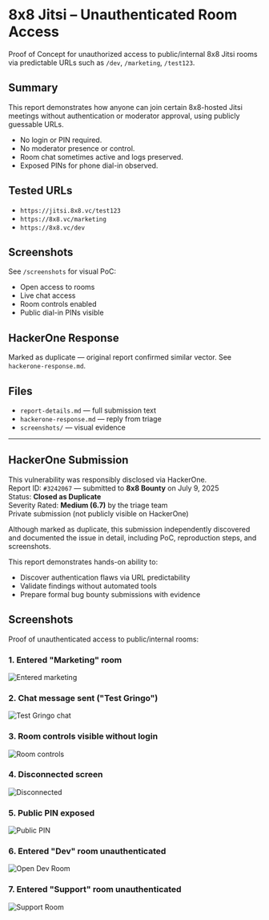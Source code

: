 # 8x8 Jitsi – Unauthenticated Room Access

Proof of Concept for unauthorized access to public/internal 8x8 Jitsi rooms via predictable URLs such as `/dev`, `/marketing`, `/test123`.

##  Summary

This report demonstrates how anyone can join certain 8x8-hosted Jitsi meetings without authentication or moderator approval, using publicly guessable URLs.

- No login or PIN required.
- No moderator presence or control.
- Room chat sometimes active and logs preserved.
- Exposed PINs for phone dial-in observed.

##  Tested URLs

- `https://jitsi.8x8.vc/test123`
- `https://8x8.vc/marketing`
- `https://8x8.vc/dev`

##  Screenshots

See `/screenshots` for visual PoC:
- Open access to rooms
- Live chat access
- Room controls enabled
- Public dial-in PINs visible

##  HackerOne Response

Marked as duplicate — original report confirmed similar vector. See `hackerone-response.md`.

##  Files

- `report-details.md` — full submission text
- `hackerone-response.md` — reply from triage
- `screenshots/` — visual evidence

---

##  HackerOne Submission

 This vulnerability was responsibly disclosed via HackerOne.  
 Report ID: `#3242067` — submitted to **8x8 Bounty** on July 9, 2025  
 Status: **Closed as Duplicate**  
 Severity Rated: **Medium (6.7)** by the triage team  
 Private submission (not publicly visible on HackerOne)

Although marked as duplicate, this submission independently discovered and documented the issue in detail, including PoC, reproduction steps, and screenshots.

 This report demonstrates hands-on ability to:
- Discover authentication flaws via URL predictability
- Validate findings without automated tools
- Prepare formal bug bounty submissions with evidence

##  Screenshots

 Proof of unauthenticated access to public/internal rooms:

### 1. Entered "Marketing" room
![Entered marketing](screenshots/IMG_0336%20-%20entered%20marketing.png.PNG)

### 2. Chat message sent ("Test Gringo")
![Test Gringo chat](screenshots/IMG_0338%20-%20test%20gringo%20chat.png.PNG)

### 3. Room controls visible without login
![Room controls](screenshots/IMG_0342%20-%20room%20controls%20shown.png.PNG)

### 4. Disconnected screen
![Disconnected](screenshots/IMG_0344%20-%20disconnected%20proof.png.PNG)

### 5. Public PIN exposed
![Public PIN](screenshots/IMG_0345%20-%20public%20PIN%20visible.png.PNG)

### 6. Entered "Dev" room unauthenticated
![Open Dev Room](screenshots/IMG_0346%20-%20open%20dev%20room.png.PNG)

### 7. Entered "Support" room unauthenticated
![Support Room](screenshots/IMG_0341%20-%20support%20room%20entered.png.PNG)

